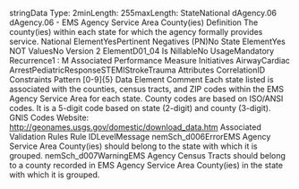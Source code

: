 

stringData Type: 2minLength: 255maxLength: 
StateNational
dAgency.06
dAgency.06 - EMS Agency Service Area County(ies)
Definition
The county(ies) within each state for which the agency formally provides service.
National ElementYesPertinent Negatives (PN)No
State ElementYes
NOT ValuesNo
Version 2 ElementD01_04
Is NillableNo
UsageMandatory
Recurrence1 : M
Associated Performance Measure Initiatives
AirwayCardiac ArrestPediatricResponseSTEMIStrokeTrauma
Attributes
CorrelationID
Constraints
Pattern
[0-9]{5}
Data Element Comment
Each state listed is associated with the counties, census tracts, and ZIP codes within the EMS Agency Service Area for each
state. County codes are based on ISO/ANSI codes. It is a 5-digit code based on state (2-digit) and county (3-digit). 
GNIS Codes Website: http://geonames.usgs.gov/domestic/download_data.htm
Associated Validation Rules
Rule IDLevelMessage
nemSch_d006ErrorEMS Agency Service Area County(ies) should belong to the state with which it is grouped.
nemSch_d007WarningEMS Agency Census Tracts should belong to a county recorded in EMS Agency Service Area
County(ies) in the state with which it is grouped.